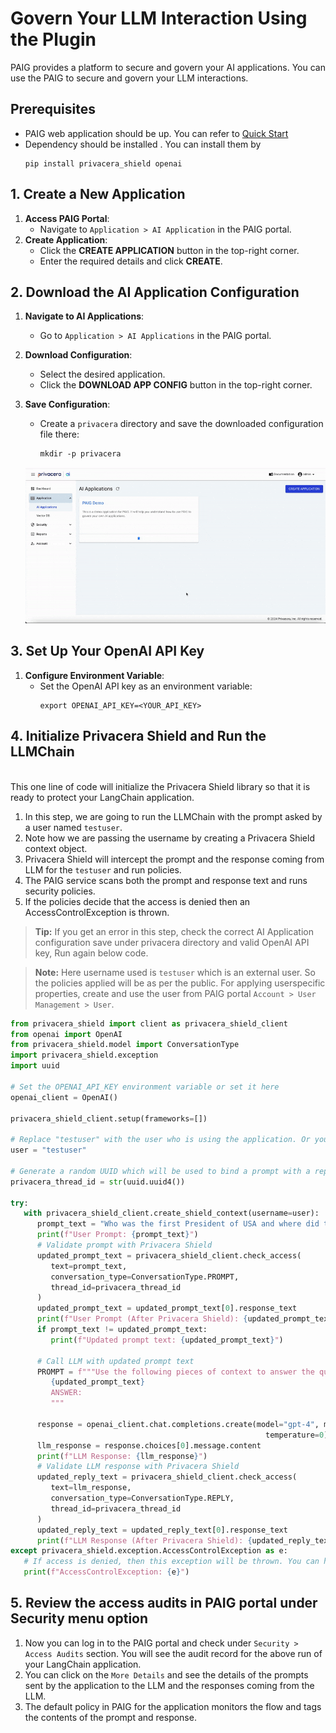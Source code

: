 # Govern Your LLM Interaction Using the Plugin
PAIG provides a platform to secure and govern your AI applications. You can use the PAIG to secure and govern your LLM interactions.

## Prerequisites
- PAIG web application should be up. You can refer to [Quick Start](QUICK_START_README.md)
- Dependency should be installed . You can install them by
   ```shell
   pip install privacera_shield openai
   ```


## 1. Create a New Application

1. **Access PAIG Portal**:
   - Navigate to `Application > AI Application` in the PAIG portal.
2. **Create Application**:
   - Click the **CREATE APPLICATION** button in the top-right corner.
   - Enter the required details and click **CREATE**.

## 2. Download the AI Application Configuration

1. **Navigate to AI Applications**:
   - Go to `Application > AI Applications` in the PAIG portal.
2. **Download Configuration**:
   - Select the desired application.
   - Click the **DOWNLOAD APP CONFIG** button in the top-right corner.
3. **Save Configuration**:
   - Create a `privacera` directory and save the downloaded configuration file there:
     ```shell
     mkdir -p privacera
     ```

   ![How To Download PAIG Config gif](assets/Download_AI_App_Config.gif)

## 3. Set Up Your OpenAI API Key

1. **Configure Environment Variable**:
   - Set the OpenAI API key as an environment variable:
     ```shell
     export OPENAI_API_KEY=<YOUR_API_KEY>
     ```
## 4. Initialize Privacera Shield and Run the LLMChain
<br>This one line of code will initialize the Privacera Shield library so that it is ready to protect your LangChain application.

   1. In this step, we are going to run the LLMChain with the prompt asked by a user named `testuser`.
   2. Note how we are passing the username by creating a Privacera Shield context object.
   3. Privacera Shield will intercept the prompt and the response coming from LLM for the `testuser` and run policies.
   4. The PAIG service scans both the prompt and response text and runs security policies.
   5. If the policies decide that the access is denied then an AccessControlException is thrown.

   > **Tip:** If you get an error in this step, check the correct AI Application configuration save under privacera directory and valid OpenAI API key, Run again below code.

   > **Note:** Here username used is `testuser` which is an external user. So the policies applied will be as per the public. For applying userspecific properties, create and use the user from PAIG portal `Account > User Management > User`.

   
   ```Python
   from privacera_shield import client as privacera_shield_client
   from openai import OpenAI
   from privacera_shield.model import ConversationType
   import privacera_shield.exception
   import uuid
   
   # Set the OPENAI_API_KEY environment variable or set it here
   openai_client = OpenAI()
   
   privacera_shield_client.setup(frameworks=[])

   # Replace "testuser" with the user who is using the application. Or you can use the service username
   user = "testuser"
   
   # Generate a random UUID which will be used to bind a prompt with a reply
   privacera_thread_id = str(uuid.uuid4())
   
   try:
      with privacera_shield_client.create_shield_context(username=user):
         prompt_text = "Who was the first President of USA and where did they live?"
         print(f"User Prompt: {prompt_text}")
         # Validate prompt with Privacera Shield
         updated_prompt_text = privacera_shield_client.check_access(
            text=prompt_text,
            conversation_type=ConversationType.PROMPT,
            thread_id=privacera_thread_id
         )
         updated_prompt_text = updated_prompt_text[0].response_text
         print(f"User Prompt (After Privacera Shield): {updated_prompt_text}")
         if prompt_text != updated_prompt_text:
            print(f"Updated prompt text: {updated_prompt_text}")
   
         # Call LLM with updated prompt text
         PROMPT = f"""Use the following pieces of context to answer the question at the end.
            {updated_prompt_text}
            ANSWER:
            """
   
         response = openai_client.chat.completions.create(model="gpt-4", messages=[{"role": "user", "content": PROMPT}],
                                                            temperature=0)
         llm_response = response.choices[0].message.content
         print(f"LLM Response: {llm_response}")
         # Validate LLM response with Privacera Shield
         updated_reply_text = privacera_shield_client.check_access(
            text=llm_response,
            conversation_type=ConversationType.REPLY,
            thread_id=privacera_thread_id
         )
         updated_reply_text = updated_reply_text[0].response_text
         print(f"LLM Response (After Privacera Shield): {updated_reply_text}")
   except privacera_shield.exception.AccessControlException as e:
      # If access is denied, then this exception will be thrown. You can handle it accordingly.
      print(f"AccessControlException: {e}")
```

## 5. Review the access audits in PAIG portal under Security menu option
   1. Now you can log in to the PAIG portal and check under `Security > Access Audits` section. You will see the audit record for the above run of your LangChain application.
   2. You can click on the `More Details` and see the details of the prompts sent by the application to the LLM and the responses coming from the LLM.
   3. The default policy in PAIG for the application monitors the flow and tags the contents of the prompt and response.


